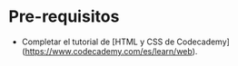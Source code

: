 # Pre-requisitos

* Completar el tutorial de [HTML y CSS de Codecademy] (https://www.codecademy.com/es/learn/web).
